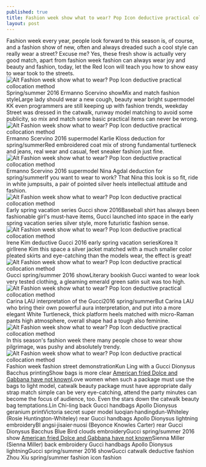 ```yaml
---
published: true
title: Fashion week show what to wear? Pop Icon deductive practical collocation method
layout: post
---
```

Fashion week every year, people look forward to this season is, of course, and a fashion show of new, often and always dreaded such a cool style can really wear a street? Excuse me? Yes, these fresh show is actually very good match, apart from fashion week fashion can always wear joy and beauty and fashion, today, let the Red Icon will teach you how to show easy to wear took to the streets.![Alt Fashion week show what to wear? Pop Icon deductive practical collocation method](https://c2.staticflickr.com/2/1543/25335745954_52bc26122f_b.jpg)Spring/summer 2016 Ermanno Scervino showMix and match fashion styleLarge lady should wear a new cough, beauty wear bright supermodel KK even programmers are still keeping up with fashion trends, weekday Street was dressed in the catwalk, runway model matching to avoid some publicity, so mix and match some basic practical items can never be wrong.![Alt Fashion week show what to wear? Pop Icon deductive practical collocation method](https://c2.staticflickr.com/2/1588/25667886600_b4b360cc2e_b.jpg)Ermanno Scervino 2016 supermodel Karlie Kloss deduction for spring/summerRed embroidered coat mix of strong fundamental turtleneck and jeans, real wear and casual, feet sneaker fashion just fine.![Alt Fashion week show what to wear? Pop Icon deductive practical collocation method](https://c2.staticflickr.com/2/1699/25847662972_3f0986a32a_b.jpg)Ermanno Scervino 2016 supermodel Nina Agdal deduction for spring/summerIf you want to wear to work? That Nina this look is so fit, ride in white jumpsuits, a pair of pointed silver heels intellectual attitude and fashion.![Alt Fashion week show what to wear? Pop Icon deductive practical collocation method](https://c2.staticflickr.com/2/1514/25667908250_f95b3c63ea_b.jpg)Early spring vacation series Gucci show 2016Baseball shirt has always been fashionable girl\'s must-have items, Gucci launched into space in the early spring vacation series silver style, more futuristic fashion sense.![Alt Fashion week show what to wear? Pop Icon deductive practical collocation method](https://c2.staticflickr.com/2/1485/25847683932_3c9190ae01_b.jpg)Irene Kim deductive Gucci 2016 early spring vacation seriesKorea It girlIrene Kim this space a silver jacket matched with a much smaller color pleated skirts and eye-catching than the models wear, the effect is great!![Alt Fashion week show what to wear? Pop Icon deductive practical collocation method](https://c2.staticflickr.com/2/1554/25847694012_af5c89a18b_b.jpg)Gucci spring/summer 2016 showLiterary bookish Gucci wanted to wear look very tested clothing, a gleaming emerald green satin suit was too high.![Alt Fashion week show what to wear? Pop Icon deductive practical collocation method](https://c2.staticflickr.com/2/1558/25335806554_6d57f65cd8_b.jpg)Carina LAU interpretation of the Gucci2016 spring/summerBut Carina LAU who bring their own powerful aura interpretation, and put into a more elegant White Turtleneck, thick platform heels matched with micro-Raman pants high atmosphere, overall shape had a tough also feminine.![Alt Fashion week show what to wear? Pop Icon deductive practical collocation method](https://c2.staticflickr.com/2/1442/25942609046_e5d62d365c_z.jpg)In this season\'s fashion week there many people chose to wear show pilgrimage, was pushy and absolutely trendy.![Alt Fashion week show what to wear? Pop Icon deductive practical collocation method](https://c2.staticflickr.com/2/1618/25667956990_fafb354418_z.jpg)Fashion week fashion street demonstrationKun Ling with a Gucci Dionysus Bacchus printingShow bags is more clear [American fried Dolce and Gabbana have not known](https://newfashion9.wordpress.com/2016/03/11/american-fried-dolce-and-gabbana-have-not-known-the-bitterness-of-history/)Love women when such a package must use the bags to light model, catwalk beauty package must have appropriate daily strap match simple can be very eye-catching, attend the party minutes can become the focus of audience, too. Even the stars down the catwalk beauty bag temptations.Lin Chi-ling back Gucci handbags Apollo Dionysus geranium printVictoria secret super model luoqian·handingdun-Whiteley (Rosie Huntington-Whiteley) rear Gucci handbags Apollo Dionysus lightning embroideryBI angsi·jisaier·nuosi (Beyonce Knowles Carter) rear Gucci Dionysus Bacchus Blue Bird clouds embroideryGucci spring/summer 2016 show [American fried Dolce and Gabbana have not known](https://newfashion9.wordpress.com/2016/03/11/american-fried-dolce-and-gabbana-have-not-known-the-bitterness-of-history/)Sienna Miller (Sienna Miller) back embroidery Gucci handbags Apollo Dionysus lightningGucci spring/summer 2016 showGucci catwalk deductive fashion Zhou Xiu spring/summer fashion icon fashion